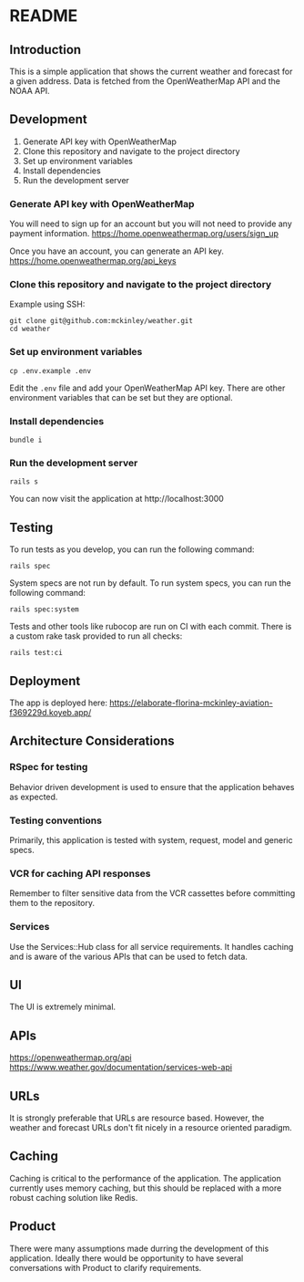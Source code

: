 # README

## Introduction
This is a simple application that shows the current weather and forecast for a given address. Data is fetched from the OpenWeatherMap API and the NOAA API.

## Development
1. Generate API key with OpenWeatherMap
1. Clone this repository and navigate to the project directory
1. Set up environment variables
1. Install dependencies
1. Run the development server

### Generate API key with OpenWeatherMap
You will need to sign up for an account but you will not need to provide any payment information.
https://home.openweathermap.org/users/sign_up

Once you have an account, you can generate an API key.
https://home.openweathermap.org/api_keys

### Clone this repository and navigate to the project directory
Example using SSH:
```
git clone git@github.com:mckinley/weather.git
cd weather
```

### Set up environment variables
```
cp .env.example .env
```
Edit the `.env` file and add your OpenWeatherMap API key. There are other environment variables that can be set but they are optional.

### Install dependencies
```
bundle i
```

### Run the development server
```
rails s
```

You can now visit the application at http://localhost:3000

## Testing
To run tests as you develop, you can run the following command:
```
rails spec
```

System specs are not run by default. To run system specs, you can run the following command:
```
rails spec:system
```

Tests and other tools like rubocop are run on CI with each commit. There is a custom rake task provided to run all checks:
```
rails test:ci
```

## Deployment

The app is deployed here: https://elaborate-florina-mckinley-aviation-f369229d.koyeb.app/

## Architecture Considerations
### RSpec for testing
Behavior driven development is used to ensure that the application behaves as expected.

### Testing conventions
Primarily, this application is tested with system, request, model and generic specs.

### VCR for caching API responses
Remember to filter sensitive data from the VCR cassettes before committing them to the repository.

### Services
Use the Services::Hub class for all service requirements. It handles caching and is aware of the various APIs that can be used to fetch data.

## UI

The UI is extremely minimal.

## APIs

https://openweathermap.org/api
https://www.weather.gov/documentation/services-web-api

## URLs

It is strongly preferable that URLs are resource based. However, the weather and forecast URLs don't fit nicely in a resource oriented paradigm.

## Caching

Caching is critical to the performance of the application. The application currently uses memory caching, but this should be replaced with a more robust caching solution like Redis.

## Product

There were many assumptions made durring the development of this application. Ideally there would be opportunity to have several conversations with Product to clarify requirements.

